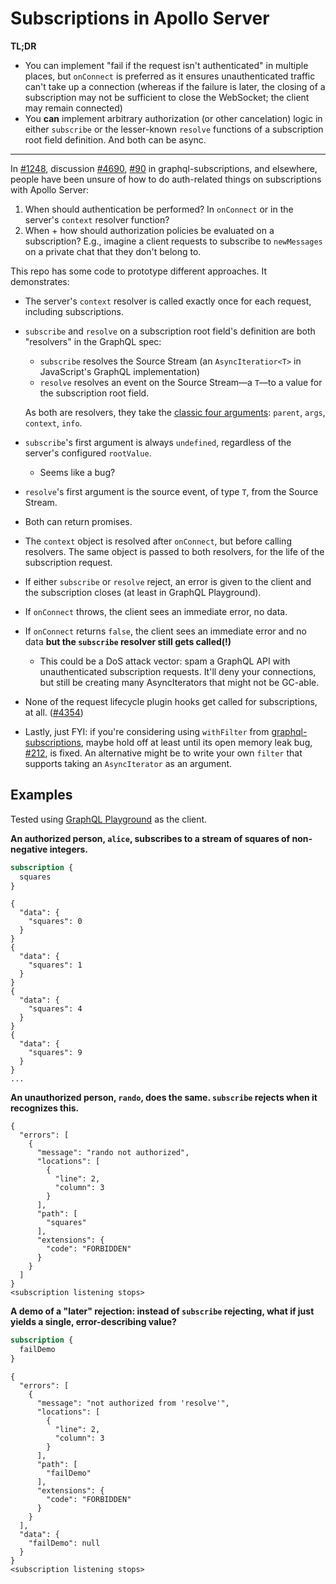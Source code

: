 # Subscriptions in Apollo Server

**TL;DR**

* You can implement "fail if the request isn't authenticated" in multiple places, but `onConnect` is preferred as it ensures unauthenticated traffic can't take up a connection (whereas if the failure is later, the closing of a subscription may not be sufficient to close the WebSocket; the client may remain connected)
* You **can** implement arbitrary authorization (or other cancelation) logic in either `subscribe` or the lesser-known `resolve` functions of a subscription root field definition. And both can be async.

----

In [#1248](https://github.com/apollographql/apollo-server/issues/1248), discussion [#4690](https://github.com/apollographql/apollo-server/discussions/4690), [#90](https://github.com/apollographql/graphql-subscriptions/issues/90) in graphql-subscriptions, and elsewhere, people have been unsure of how to do auth-related things on subscriptions with Apollo Server:

1. When should authentication be performed? In `onConnect` or in the server's `context` resolver function?
2. When + how should authorization policies be evaluated on a subscription? E.g., imagine a client requests to subscribe to `newMessages` on a private chat that they don't belong to.

This repo has some code to prototype different approaches. It demonstrates:

* The server's `context` resolver is called exactly once for each request, including subscriptions.

* `subscribe` and `resolve` on a subscription root field's definition are both "resolvers" in the GraphQL spec:

  * `subscribe` resolves the Source Stream (an `AsyncIteratior<T>` in JavaScript's GraphQL implementation)
  * `resolve` resolves an event on the Source Stream—a `T`—to a value for the subscription root field.

  As both are resolvers, they take the [classic four arguments](https://www.apollographql.com/docs/apollo-server/data/resolvers/#resolver-arguments): `parent`, `args`, `context`, `info`.

* `subscribe`'s first argument is always `undefined`, regardless of the server's configured `rootValue`.
  * Seems like a bug?
* `resolve`'s first argument is the source event, of type `T`, from the Source Stream.
* Both can return promises.
* The `context` object is resolved after `onConnect`, but before calling resolvers. The same object is passed to both resolvers, for the life of the subscription request.
* If either `subscribe` or `resolve` reject, an error is given to the client and the subscription closes (at least in GraphQL Playground).
* If `onConnect` throws, the client sees an immediate error, no data.
* If `onConnect` returns `false`, the client sees an immediate error and no data **but the `subscribe` resolver still gets called(!)**
  * This could be a DoS attack vector: spam a GraphQL API with unauthenticated subscription requests. It'll deny your connections, but still be creating many AsyncIterators that might not be GC-able.
* None of the request lifecycle plugin hooks get called for subscriptions, at all. ([#4354](https://github.com/apollographql/apollo-server/issues/4354))
* Lastly, just FYI: if you're considering using `withFilter` from [graphql-subscriptions](https://github.com/apollographql/graphql-subscriptions), maybe hold off at least until its open memory leak bug, [#212](https://github.com/apollographql/graphql-subscriptions/issues/212), is fixed. An alternative might be to write your own `filter` that supports taking an `AsyncIterator` as an argument.

## Examples

Tested using [GraphQL Playground](https://github.com/graphql/graphql-playground) as the client.

**An authorized person, `alice`, subscribes to a stream of squares of non-negative integers.**

```graphql
subscription {
  squares
}
```

```
{
  "data": {
    "squares": 0
  }
}
{
  "data": {
    "squares": 1
  }
}
{
  "data": {
    "squares": 4
  }
}
{
  "data": {
    "squares": 9
  }
}
...
```

**An unauthorized person, `rando`, does the same. `subscribe` rejects when it recognizes this.**

```
{
  "errors": [
    {
      "message": "rando not authorized",
      "locations": [
        {
          "line": 2,
          "column": 3
        }
      ],
      "path": [
        "squares"
      ],
      "extensions": {
        "code": "FORBIDDEN"
      }
    }
  ]
}
<subscription listening stops>
```

**A demo of a "later" rejection: instead of `subscribe` rejecting, what if just yields a single, error-describing value?**

```graphql
subscription {
  failDemo
}
```

```
{
  "errors": [
    {
      "message": "not authorized from 'resolve'",
      "locations": [
        {
          "line": 2,
          "column": 3
        }
      ],
      "path": [
        "failDemo"
      ],
      "extensions": {
        "code": "FORBIDDEN"
      }
    }
  ],
  "data": {
    "failDemo": null
  }
}
<subscription listening stops>
```

